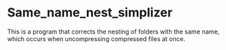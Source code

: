 # Same_name_nest_simplizer
This is a program that corrects the nesting of folders with the same name, which occurs when uncompressing compressed files at once.
